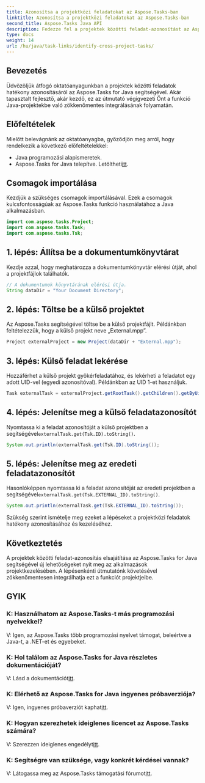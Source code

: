 ```yaml
---
title: Azonosítsa a projektközi feladatokat az Aspose.Tasks-ban
linktitle: Azonosítsa a projektközi feladatokat az Aspose.Tasks-ban
second_title: Aspose.Tasks Java API
description: Fedezze fel a projektek közötti feladat-azonosítást az Aspose.Tasks for Java segítségével. Zökkenőmentes integráció és hatékony kezelés. Letöltés most!
type: docs
weight: 14
url: /hu/java/task-links/identify-cross-project-tasks/
---
```

## Bevezetés
Üdvözöljük átfogó oktatóanyagunkban a projektek közötti feladatok hatékony azonosításáról az Aspose.Tasks for Java segítségével. Akár tapasztalt fejlesztő, akár kezdő, ez az útmutató végigvezeti Önt a funkció Java-projektekbe való zökkenőmentes integrálásának folyamatán.
## Előfeltételek
Mielőtt belevágnánk az oktatóanyagba, győződjön meg arról, hogy rendelkezik a következő előfeltételekkel:
- Java programozási alapismeretek.
-  Aspose.Tasks for Java telepítve. Letöltheti[itt](https://releases.aspose.com/tasks/java/).
## Csomagok importálása
Kezdjük a szükséges csomagok importálásával. Ezek a csomagok kulcsfontosságúak az Aspose.Tasks funkció használatához a Java alkalmazásban.
```java
import com.aspose.tasks.Project;
import com.aspose.tasks.Task;
import com.aspose.tasks.Tsk;
```
## 1. lépés: Állítsa be a dokumentumkönyvtárat
Kezdje azzal, hogy meghatározza a dokumentumkönyvtár elérési útját, ahol a projektfájlok találhatók.
```java
// A dokumentumok könyvtárának elérési útja.
String dataDir = "Your Document Directory";
```
## 2. lépés: Töltse be a külső projektet
Az Aspose.Tasks segítségével töltse be a külső projektfájlt. Példánkban feltételezzük, hogy a külső projekt neve „External.mpp”.
```java
Project externalProject = new Project(dataDir + "External.mpp");
```
## 3. lépés: Külső feladat lekérése
Hozzáférhet a külső projekt gyökérfeladatához, és lekérheti a feladatot egy adott UID-vel (egyedi azonosítóval). Példánkban az UID 1-et használjuk.
```java
Task externalTask = externalProject.getRootTask().getChildren().getByUid(1);
```
## 4. lépés: Jelenítse meg a külső feladatazonosítót
 Nyomtassa ki a feladat azonosítóját a külső projektben a segítségével`externalTask.get(Tsk.ID).toString()`.
```java
System.out.println(externalTask.get(Tsk.ID).toString());
```
## 5. lépés: Jelenítse meg az eredeti feladatazonosítót
 Hasonlóképpen nyomtassa ki a feladat azonosítóját az eredeti projektben a segítségével`externalTask.get(Tsk.EXTERNAL_ID).toString()`.
```java
System.out.println(externalTask.get(Tsk.EXTERNAL_ID).toString());
```
Szükség szerint ismételje meg ezeket a lépéseket a projektközi feladatok hatékony azonosításához és kezeléséhez.
## Következtetés
A projektek közötti feladat-azonosítás elsajátítása az Aspose.Tasks for Java segítségével új lehetőségeket nyit meg az alkalmazások projektkezelésében. A lépésenkénti útmutatónk követésével zökkenőmentesen integrálhatja ezt a funkciót projektjeibe.
## GYIK
### K: Használhatom az Aspose.Tasks-t más programozási nyelvekkel?
V: Igen, az Aspose.Tasks több programozási nyelvet támogat, beleértve a Java-t, a .NET-et és egyebeket.
### K: Hol találom az Aspose.Tasks for Java részletes dokumentációját?
 V: Lásd a dokumentációt[itt](https://reference.aspose.com/tasks/java/).
### K: Elérhető az Aspose.Tasks for Java ingyenes próbaverziója?
 V: Igen, ingyenes próbaverziót kaphat[itt](https://releases.aspose.com/).
### K: Hogyan szerezhetek ideiglenes licencet az Aspose.Tasks számára?
 V: Szerezzen ideiglenes engedélyt[itt](https://purchase.aspose.com/temporary-license/).
### K: Segítségre van szüksége, vagy konkrét kérdései vannak?
V: Látogassa meg az Aspose.Tasks támogatási fórumot[itt](https://forum.aspose.com/c/tasks/15).
